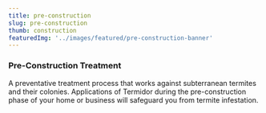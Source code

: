 ```yaml
---
title: pre-construction
slug: pre-construction
thumb: construction
featuredImg: '../images/featured/pre-construction-banner'
---
```


### Pre-Construction Treatment

A preventative treatment process that works against subterranean termites and their colonies. Applications of Termidor during the pre-construction phase of your home or business will safeguard you from termite infestation.